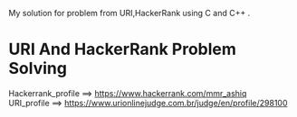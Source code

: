 My solution for problem from URI,HackerRank using C and C++ .

# URI And HackerRank Problem Solving

Hackerrank_profile ==> https://www.hackerrank.com/mmr_ashiq  
URI_profile ==> https://www.urionlinejudge.com.br/judge/en/profile/298100
